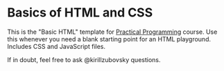 # Basics of HTML and CSS

This is the "Basic HTML" template for [Practical Programming](https://suddenschools.org) course. Use this whenever you need a blank starting point for an HTML playground. Includes CSS and JavaScript files.

If in doubt, feel free to ask @kirillzubovsky questions.
